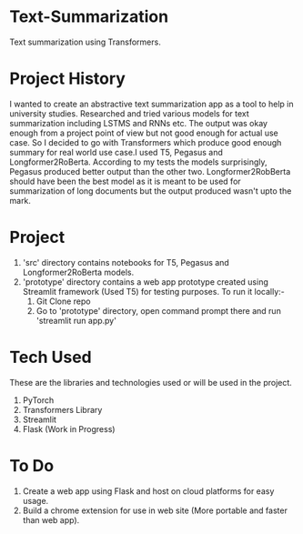 # Text-Summarization
Text summarization using Transformers. 

# Project History
I wanted to create an abstractive text summarization app as a tool to help in university studies. Researched and tried various models for text summarization including LSTMS and RNNs etc. The output was okay enough from a project point of view but not good enough for actual use case. So I decided to go with Transformers which produce good enough summary for real world use case.I used T5, Pegasus and Longformer2RoBerta. According to my tests the models surprisingly, Pegasus produced  better output than the other two. Longformer2RobBerta should have been the best model as it is meant to be used for summarization of long documents but the output produced wasn't upto the mark.

# Project
1. 'src' directory contains notebooks for T5, Pegasus and Longformer2RoBerta models.
2. 'prototype' directory contains a web app prototype created using Streamlit framework (Used T5) for testing purposes. To run it locally:-
    1. Git Clone repo
    2. Go to 'prototype' directory, open command prompt there and run 'streamlit run app.py'

# Tech Used 
These are the libraries and technologies used or will be used in the project.
1. PyTorch 
2. Transformers Library
3. Streamlit
4. Flask (Work in Progress)

# To Do
1. Create a web app using Flask and host on cloud platforms for easy usage.
2. Build a chrome extension for use in web site (More portable and faster than web app).

